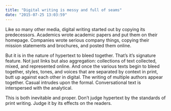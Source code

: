 ```yaml
---
title: "Digital writing is messy and full of seams"
date: "2015-07-25 13:03:59"
---
```


Like so many other media, digital writing started out by copying its
predecessors. Academics wrote academic papers and put them on their
homepage. Companies wrote serious company things, copying their mission
statements and brochures, and posted them online.

But it is in the nature of hypertext to bleed together. That’s it’s
signature feature. Not just links but also aggregation: collections of
text collected, mixed, and represented online. And once the various
texts begin to bleed together, styles, tones, and voices that are
separated by context in print, butt up against each other in digital.
The writing of multiple authors appear together. Casual intrudes upon
the formal. Conversational text is interspersed with the analytical.

This is both inevitable and proper. Don’t judge hypertext by the
standards of print writing. Judge it by its effects on the readers.
